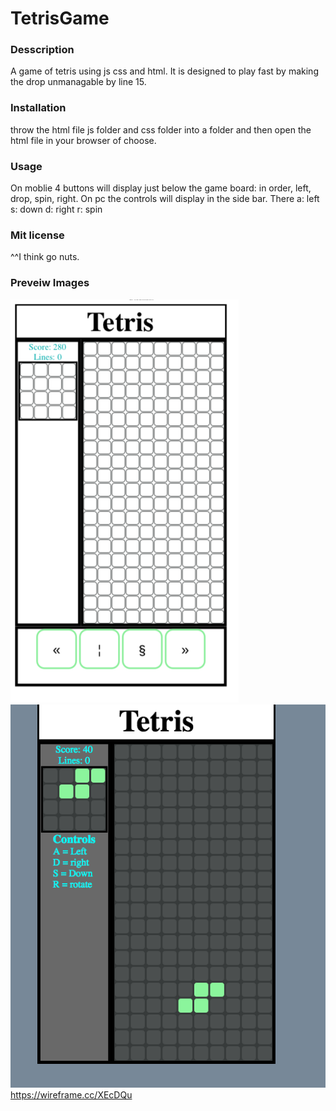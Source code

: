 # TetrisGame
### Desscription
A game of tetris using js css and html. It is designed to play fast by making the drop unmanagable by line 15.
### Installation
throw the html file js folder and css folder into a folder and then open the html file in your browser of choose.
### Usage 
On moblie 4 buttons will display just below the game board: in order, left, drop, spin, right.
On pc the controls will display in the side bar. 
There 
a: left
s: down
d: right
r: spin
### Mit license
^^I think go nuts.
### Preveiw Images
![Preview-1](imgs/screenShot1.png)
![Preview-2](imgs/screenShot2.png)
https://wireframe.cc/XEcDQu
